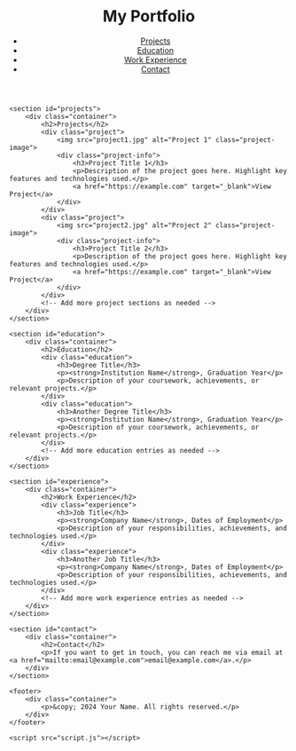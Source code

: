 <!DOCTYPE html>
<html lang="en">
<head>
    <meta charset="UTF-8">
    <meta name="viewport" content="width=device-width, initial-scale=1.0">
    <title>My Portfolio</title>
    <link rel="stylesheet" href="style.css">
</head>
<body>
    <header>
        <div class="container">
            <h1>My Portfolio</h1>
            <nav>
                <ul>
                    <li><a href="#projects">Projects</a></li>
                    <li><a href="#education">Education</a></li>
                    <li><a href="#experience">Work Experience</a></li>
                    <li><a href="#contact">Contact</a></li>
                </ul>
            </nav>
        </div>
    </header>

    <section id="projects">
        <div class="container">
            <h2>Projects</h2>
            <div class="project">
                <img src="project1.jpg" alt="Project 1" class="project-image">
                <div class="project-info">
                    <h3>Project Title 1</h3>
                    <p>Description of the project goes here. Highlight key features and technologies used.</p>
                    <a href="https://example.com" target="_blank">View Project</a>
                </div>
            </div>
            <div class="project">
                <img src="project2.jpg" alt="Project 2" class="project-image">
                <div class="project-info">
                    <h3>Project Title 2</h3>
                    <p>Description of the project goes here. Highlight key features and technologies used.</p>
                    <a href="https://example.com" target="_blank">View Project</a>
                </div>
            </div>
            <!-- Add more project sections as needed -->
        </div>
    </section>

    <section id="education">
        <div class="container">
            <h2>Education</h2>
            <div class="education">
                <h3>Degree Title</h3>
                <p><strong>Institution Name</strong>, Graduation Year</p>
                <p>Description of your coursework, achievements, or relevant projects.</p>
            </div>
            <div class="education">
                <h3>Another Degree Title</h3>
                <p><strong>Institution Name</strong>, Graduation Year</p>
                <p>Description of your coursework, achievements, or relevant projects.</p>
            </div>
            <!-- Add more education entries as needed -->
        </div>
    </section>

    <section id="experience">
        <div class="container">
            <h2>Work Experience</h2>
            <div class="experience">
                <h3>Job Title</h3>
                <p><strong>Company Name</strong>, Dates of Employment</p>
                <p>Description of your responsibilities, achievements, and technologies used.</p>
            </div>
            <div class="experience">
                <h3>Another Job Title</h3>
                <p><strong>Company Name</strong>, Dates of Employment</p>
                <p>Description of your responsibilities, achievements, and technologies used.</p>
            </div>
            <!-- Add more work experience entries as needed -->
        </div>
    </section>

    <section id="contact">
        <div class="container">
            <h2>Contact</h2>
            <p>If you want to get in touch, you can reach me via email at <a href="mailto:email@example.com">email@example.com</a>.</p>
        </div>
    </section>

    <footer>
        <div class="container">
            <p>&copy; 2024 Your Name. All rights reserved.</p>
        </div>
    </footer>

    <script src="script.js"></script>
</body>
</html>
